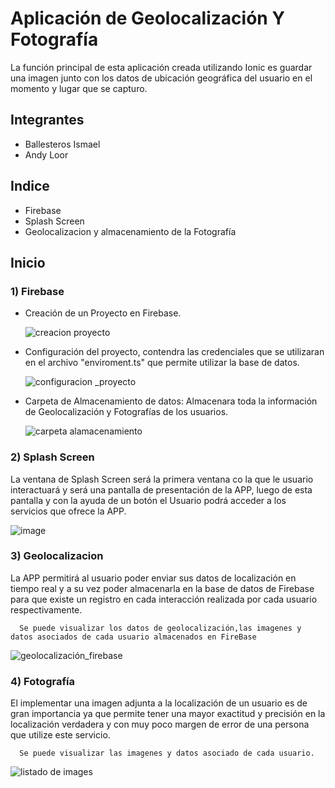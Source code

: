 ﻿
  # Aplicación de Geolocalización Y Fotografía
La función principal de esta aplicación creada utilizando Ionic es guardar una imagen junto con los datos de ubicación geográfica del usuario en el momento y lugar que se capturo.

## Integrantes
+ Ballesteros Ismael
+ Andy Loor
  
## Indice
- Firebase
- Splash Screen
- Geolocalizacion y almacenamiento de la Fotografía

## Inicio 
### 1) Firebase
+ Creación de un Proyecto en Firebase.
  
  ![creacion proyecto](https://github.com/Andineitor/ionic-cameraGeolocation/assets/85330514/c3f26709-d831-437e-9cd5-e78695afe758)

+ Configuración del proyecto, contendra las credenciales que se utilizaran en el archivo "enviroment.ts" que permite utilizar la base de datos.
  
  ![configuracion _proyecto](https://github.com/Andineitor/ionic-cameraGeolocation/assets/85330514/2b492bf2-0a43-4098-83da-067abc1e8232)

+ Carpeta de Almacenamiento de datos: Almacenara toda la información de Geolocalización y Fotografías de los usuarios.

  ![carpeta alamacenamiento](https://github.com/Andineitor/ionic-cameraGeolocation/assets/85330514/b471355f-0628-45e6-96a7-ea9cdef56833)


### 2) Splash Screen
La ventana de Splash Screen será la primera ventana co la que le usuario interactuará y será una pantalla de presentación de la APP, luego de esta pantalla y con la ayuda de un botón el Usuario podrá acceder a los servicios que ofrece la APP.

  ![image](https://github.com/Andineitor/ionic-cameraGeolocation/assets/85330514/60e520ba-058a-4444-9a74-3457730ae8ca)


### 3) Geolocalizacion 
La APP permitirá al usuario poder enviar sus datos de localización en tiempo real y a su vez poder almacenarla en la base de datos de Firebase para que existe un registro en cada interacción realizada por cada usuario respectivamente.

      Se puede visualizar los datos de geolocalización,las imagenes y datos asociados de cada usuario almacenados en FireBase
   ![geolocalización_firebase](https://github.com/Andineitor/ionic-cameraGeolocation/assets/85330514/e8def4a7-8668-4f47-be91-980e5ffb493e)


### 4) Fotografía
El implementar una imagen adjunta a la localización de un usuario es de gran importancia ya que permite tener una mayor exactitud y precisión en la localización verdadera y con muy poco margen de error de una persona que utilize este servicio.

      Se puede visualizar las imagenes y datos asociado de cada usuario.
    
  ![listado de images](https://github.com/Andineitor/ionic-cameraGeolocation/assets/85330514/18e2ad37-7f08-424a-bf64-ddb5b66ae056)


